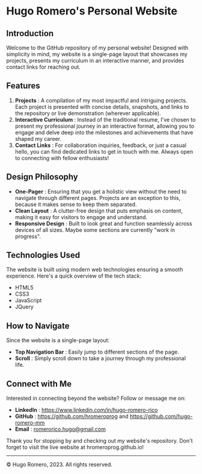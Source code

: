 # Hugo Romero's Personal Website

## Introduction

Welcome to the GitHub repository of my personal website! Designed with simplicity in mind, my website is a single-page layout that showcases my projects, presents my curriculum in an interactive manner, and provides contact links for reaching out.

## Features

1. **Projects** : A compilation of my most impactful and intriguing projects. Each project is presented with concise details, snapshots, and links to the repository or live demonstration (wherever applicable).
2. **Interactive Curriculum** : Instead of the traditional resume, I've chosen to present my professional journey in an interactive format, allowing you to engage and delve deep into the milestones and achievements that have shaped my career.
3. **Contact Links** : For collaboration inquiries, feedback, or just a casual hello, you can find dedicated links to get in touch with me. Always open to connecting with fellow enthusiasts!

## Design Philosophy

* **One-Pager** : Ensuring that you get a holistic view without the need to navigate through different pages. Projects are an exception to this, because it makes sense to keep them separated.
* **Clean Layout** : A clutter-free design that puts emphasis on content, making it easy for visitors to engage and understand.
* **Responsive Design** : Built to look great and function seamlessly across devices of all sizes. Maybe some sections are currently "work in progress".

## Technologies Used

The website is built using modern web technologies ensuring a smooth experience. Here's a quick overview of the tech stack:

* HTML5
* CSS3
* JavaScript
* JQuery

## How to Navigate

Since the website is a single-page layout:

* **Top Navigation Bar** : Easily jump to different sections of the page.
* **Scroll** : Simply scroll down to take a journey through my professional life.

## Connect with Me

Interested in connecting beyond the website? Follow or message me on:

* **LinkedIn** : https://www.linkedin.com/in/hugo-romero-rico
* **GitHub** : https://github.com/hromeroprog and https://github.com/hugo-romero-mm
* **Email** : romerorico.hugo@gmail.com

Thank you for stopping by and checking out my website's repository. Don't forget to visit the live website at hromeroprog.github.io!

---

© Hugo Romero, 2023. All rights reserved.

